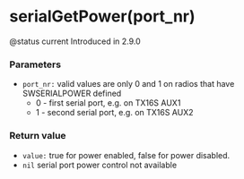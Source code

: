 # serialGetPower(port\_nr)

@status current Introduced in 2.9.0

### Parameters

* `port_nr:` valid values are only 0 and 1 on radios that have SWSERIALPOWER defined&#x20;
  * 0 - first serial port, e.g. on TX16S AUX1&#x20;
  * 1 - second serial port, e.g. on TX16S AUX2

### Return value

* `value:` true for power enabled, false for power disabled.
* `nil` serial port power control not available
